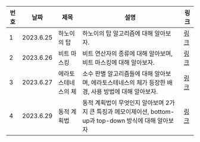 | 번호 | 날짜      | 제목                | 설명                                                                                                    | 링크                                                                                                                                      |
| ---- | --------- | ------------------- | ------------------------------------------------------------------------------------------------------- | ----------------------------------------------------------------------------------------------------------------------------------------- |
| 1    | 2023.6.25 | 하노이의 탑         | 하노이의 탑 알고리즘에 대해 알아보자.                                                                   | [링크](https://www.notion.so/81684332568c45acb06bac32e4cb69f5?v=07852d4206d942fb958983abd5f11f81&p=71406e7c096142598cae78aa199ca0e2&pm=s) |
| 2    | 2023.6.26 | 비트 마스킹         | 비트 연산자의 종류에 대해 알아보며, 비트 마스킹에 대해 알아보자.                                        | [링크](https://www.notion.so/511bddb5fb7d4b4cb8adcc15cae9e87a?v=35d62569816a40bc9e73ea0552f9bcc7&p=72fff1753a0646c399f4595a55d08606&pm=s) |
| 3    | 2023.6.27 | 에라토스테네스의 체 | 소수 판별 알고리즘들에 대해 알아보며, 에라토스테네스의 체가 등장한 배경, 사용 방법에 대해 알아보자.     | [링크](https://www.notion.so/511bddb5fb7d4b4cb8adcc15cae9e87a?v=35d62569816a40bc9e73ea0552f9bcc7&p=4c409adf8a7549d7ac8c9c036929620c&pm=s) |
| 4    | 2023.6.29 | 동적 계획법         | 동적 계획법이 무엇인지 알아보며 2가지 큰 특징과 메모이제이션, bottom-up과 top-down 방식에 대해 알아보자 | [링크](https://www.notion.so/511bddb5fb7d4b4cb8adcc15cae9e87a?v=35d62569816a40bc9e73ea0552f9bcc7&p=858b78e179a544e0814d9777b65dbcfd&pm=s) |
